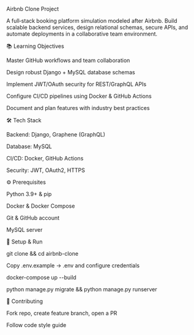 Airbnb Clone Project

A full‑stack booking platform simulation modeled after Airbnb. Build scalable backend services, design relational schemas, secure APIs, and automate deployments in a collaborative team environment.

📚 Learning Objectives

Master GitHub workflows and team collaboration

Design robust Django + MySQL database schemas

Implement JWT/OAuth security for REST/GraphQL APIs

Configure CI/CD pipelines using Docker & GitHub Actions

Document and plan features with industry best practices

🛠️ Tech Stack

Backend: Django, Graphene (GraphQL)

Database: MySQL

CI/CD: Docker, GitHub Actions

Security: JWT, OAuth2, HTTPS

⚙️ Prerequisites

Python 3.9+ & pip

Docker & Docker Compose

Git & GitHub account

MySQL server

🚀 Setup & Run

git clone <repo-url> && cd airbnb-clone

Copy .env.example → .env and configure credentials

docker-compose up --build

python manage.py migrate && python manage.py runserver

🤝 Contributing

Fork repo, create feature branch, open a PR

Follow code style guide
